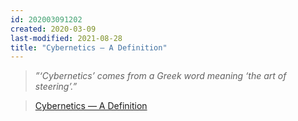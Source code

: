 ```yaml
---
id: 202003091202
created: 2020-03-09
last-modified: 2021-08-28
title: "Cybernetics — A Definition"
---
```

>*”‘Cybernetics’ comes from a Greek word meaning ‘the art of steering’.”* 

>[Cybernetics — A Definition](https://www.pangaro.com/definition-cybernetics.html) 